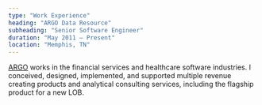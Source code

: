 ```yaml
---
type: "Work Experience"
heading: "ARGO Data Resource"
subheading: "Senior Software Engineer"
duration: "May 2011 – Present"
location: "Memphis, TN"
---
```


<a href="http://argodata.com/" target="_blank">ARGO</a> works in the financial services and healthcare software industries. I conceived, designed, implemented, and supported multiple revenue creating products and analytical consulting services, including the flagship product for a new LOB.
